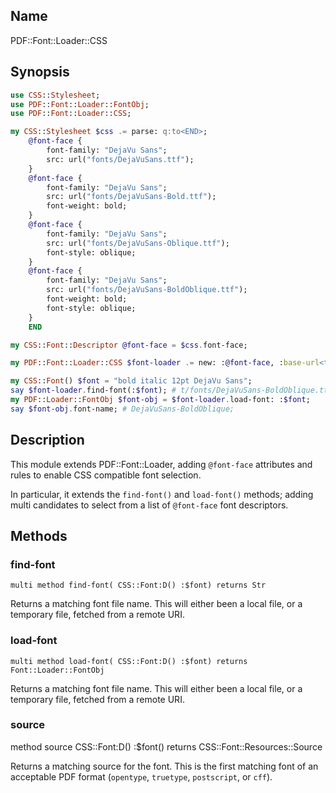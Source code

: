 ## Name

PDF::Font::Loader::CSS

## Synopsis

```raku
use CSS::Stylesheet;
use PDF::Font::Loader::FontObj;
use PDF::Font::Loader::CSS;

my CSS::Stylesheet $css .= parse: q:to<END>;
    @font-face {
        font-family: "DejaVu Sans";
        src: url("fonts/DejaVuSans.ttf");
    }
    @font-face {
        font-family: "DejaVu Sans";
        src: url("fonts/DejaVuSans-Bold.ttf");
        font-weight: bold;
    }
    @font-face {
        font-family: "DejaVu Sans";
        src: url("fonts/DejaVuSans-Oblique.ttf");
        font-style: oblique;
    }
    @font-face {
        font-family: "DejaVu Sans";
        src: url("fonts/DejaVuSans-BoldOblique.ttf");
        font-weight: bold;
        font-style: oblique;
    }
    END

my CSS::Font::Descriptor @font-face = $css.font-face;

my PDF::Font::Loader::CSS $font-loader .= new: :@font-face, :base-url<t/>;

my CSS::Font() $font = "bold italic 12pt DejaVu Sans";
say $font-loader.find-font(:$font); # t/fonts/DejaVuSans-BoldOblique.ttf';
my PDF::Loader::FontObj $font-obj = $font-loader.load-font: :$font;
say $font-obj.font-name; # DejaVuSans-BoldOblique;
```

## Description

This module extends PDF::Font::Loader, adding `@font-face` attributes and rules to enable CSS
compatible font selection.

In particular, it extends the `find-font()` and `load-font()` methods; adding multi candidates to select
from a list of `@font-face` font descriptors.

## Methods

### find-font

    multi method find-font( CSS::Font:D() :$font) returns Str

Returns a matching font file name. This will either been a local file, or
a temporary file, fetched from a remote URI.

### load-font

    multi method load-font( CSS::Font:D() :$font) returns Font::Loader::FontObj

Returns a matching font file name. This will either been a local file, or
a temporary file, fetched from a remote URI.

### source

   method source CSS::Font:D() :$font() returns CSS::Font::Resources::Source

Returns a matching source for the font. This is the first matching font of an acceptable
PDF format (`opentype`, `truetype`, `postscript`, or `cff`).
